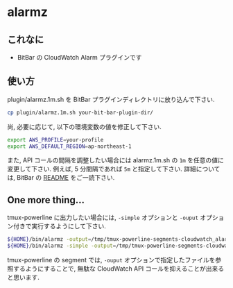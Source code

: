 # alarmz

## これなに

* BitBar の CloudWatch Alarm プラグインです

## 使い方

plugin/alarmz.1m.sh を BitBar プラグインディレクトリに放り込んで下さい.

```sh
cp plugin/alarmz.1m.sh your-bit-bar-plugin-dir/
```

尚, 必要に応じて, 以下の環境変数の値を修正して下さい.

```sh
export AWS_PROFILE=your-profile
export AWS_DEFAULT_REGION=ap-northeast-1
```

また, API コールの間隔を調整したい場合には alarmz.1m.sh の `1m` を任意の値に変更して下さい. 例えば, 5 分間隔であれば `5m` と指定して下さい. 詳細については, BitBar の [README](https://github.com/matryer/bitbar#get-started) をご一読下さい.

## One more thing...

tmux-powerline に出力したい場合には, `-simple` オプションと `-ouput` オプション付きで実行するようにして下さい.

```sh
${HOME}/bin/alarmz -output=/tmp/tmux-powerline-segments-cloudwatch_alarm_result.txt
${HOME}/bin/alarmz -simple -output=/tmp/tmux-powerline-segments-cloudwatch_alarm_result.txt
```

tmux-powerline の segment では, `-ouput` オプションで指定したファイルを参照するようにすることで, 無駄な CloudWatch API コールを抑えることが出来ると思います.
